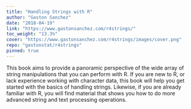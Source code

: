 ```yaml
---
title: "Handling Strings with R"
author: "Gaston Sanchez"
date: "2018-04-19"
link: "https://www.gastonsanchez.com/r4strings/"
toc_weight: "13.3%"
cover: "https://www.gastonsanchez.com/r4strings/images/cover.png"
repo: "gastonstat/r4strings"
pinned: true
---
```


This book aims to provide a panoramic perspective of the wide array of string manipulations that you can perform with R. If you are new to R, or lack experience working with character data, this book will help you get started with the basics of handling strings. Likewise, if you are already familiar with R, you will find material that shows you how to do more advanced string and text processing operations.
